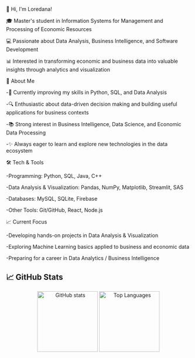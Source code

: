 👋 Hi, I'm Loredana!

🎓 Master's student in Information Systems for Management and Processing of Economic Resources

💻 Passionate about Data Analysis, Business Intelligence, and Software Development

📊 Interested in transforming economic and business data into valuable insights through analytics and visualization

🚀 About Me

-🌱 Currently improving my skills in Python, SQL, and Data Analysis

-🔍 Enthusiastic about data-driven decision making and building useful applications for business contexts

-📚 Strong interest in Business Intelligence, Data Science, and Economic Data Processing

-✨ Always eager to learn and explore new technologies in the data ecosystem

🛠️ Tech & Tools

-Programming: Python, SQL, Java, C++

-Data Analysis & Visualization: Pandas, NumPy, Matplotlib, Streamlit, SAS

-Databases: MySQL, SQLite, Firebase

-Other Tools: Git/GitHub, React, Node.js

📈 Current Focus

-Developing hands-on projects in Data Analysis & Visualization

-Exploring Machine Learning basics applied to business and economic data

-Preparing for a career in Data Analytics / Business Intelligence

## 📈 GitHub Stats  

<p align="center">
  <img src="https://github-readme-stats.vercel.app/api?username=ceuranuloredana17&show_icons=true&theme=tokyonight" alt="GitHub stats" height="165"/>
  <img src="https://github-readme-stats.vercel.app/api/top-langs/?username=ceuranuloredana17&layout=compact&theme=tokyonight" alt="Top Languages" height="165"/>
</p>

